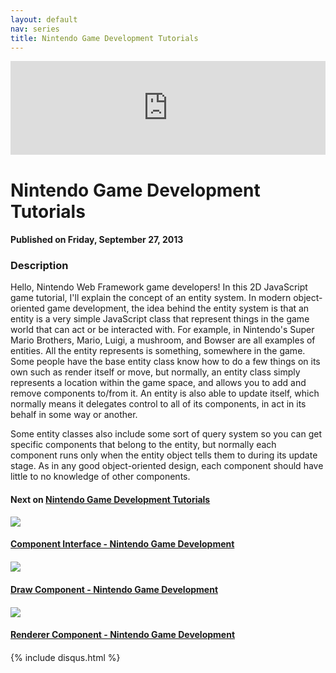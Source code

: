 ```yaml
---
layout: default
nav: series
title: Nintendo Game Development Tutorials
---
```


<div class="container">
    <div class="row mt grid">
        <div class="mt"></div>
        <div class="row" style="margin-bottom: 20px;">
            <div class="col-sm-push-1 col-sm-10 col-md-push-2 col-md-8">
                <div class="video-container">
                    <iframe width="100%" src="https://www.youtube.com/embed/aKhVilAlWrE" frameborder="0" allowfullscreen></iframe>
                </div>
            </div>
            <div class="clearfix"></div>
            <div class="col-md-8">
                <h1>Nintendo Game Development Tutorials</h1>
                <h4>Published on Friday, September 27, 2013</h4>
                <h3>Description</h3>
                <p>Hello, Nintendo Web Framework game developers! In this 2D JavaScript game tutorial, I'll explain the concept of an entity system. In modern object-oriented game development, the idea behind the entity system is that an entity is a very simple JavaScript class that represent things in the game world that can act or be interacted with. For example, in Nintendo's Super Mario Brothers, Mario, Luigi, a mushroom, and Bowser are all examples of entities. All the entity represents is something, somewhere in the game. Some people have the base entity class know how to do a few things on its own such as render itself or move, but normally, an entity class simply represents a location within the game space, and allows you to add and remove components to/from it. An entity is also able to update itself, which normally means it delegates control to all of its components, in act in its behalf in some way or another.

Some entity classes also include some sort of query system so you can get specific components that belong to the entity, but normally each component runs only when the entity object tells them to during its update stage. As in any good object-oriented design, each component should have little to no knowledge of other components.</p>
            </div>
            <div class="col-md-4">
                <h4>Next on <a href="/series/nintendo-game-development-tutorials">Nintendo Game Development Tutorials</a></h4><div class="row" style="margin-bottom: 20px">
            <div class="col-md-6">
                <a href="/series/nintendo-game-development-tutorials/component-interface-nintendo-game-development">
                    <img src="/img/blank.gif" data-echo="https://i.ytimg.com/vi/lTQcJ6ogwj8/hqdefault.jpg" class="img-responsive" />
                </a>
            </div>
            <div class="col-md-6">
                <h4>
                    <a href="/series/nintendo-game-development-tutorials/component-interface-nintendo-game-development">Component Interface - Nintendo Game Development</a>
                </h4>
            </div>
        </div><div class="row" style="margin-bottom: 20px">
            <div class="col-md-6">
                <a href="/series/nintendo-game-development-tutorials/draw-component-nintendo-game-development">
                    <img src="/img/blank.gif" data-echo="https://i.ytimg.com/vi/hLDFho-g7bc/hqdefault.jpg" class="img-responsive" />
                </a>
            </div>
            <div class="col-md-6">
                <h4>
                    <a href="/series/nintendo-game-development-tutorials/draw-component-nintendo-game-development">Draw Component - Nintendo Game Development</a>
                </h4>
            </div>
        </div><div class="row" style="margin-bottom: 20px">
            <div class="col-md-6">
                <a href="/series/nintendo-game-development-tutorials/renderer-component-nintendo-game-development">
                    <img src="/img/blank.gif" data-echo="https://i.ytimg.com/vi/niCC7lo0sTU/hqdefault.jpg" class="img-responsive" />
                </a>
            </div>
            <div class="col-md-6">
                <h4>
                    <a href="/series/nintendo-game-development-tutorials/renderer-component-nintendo-game-development">Renderer Component - Nintendo Game Development</a>
                </h4>
            </div>
        </div>
            </div>
            <div class="col-md-8">
                {% include disqus.html %}
            </div>
        </div>
    </div>
    <div class="row mt grid"></div>
</div>
